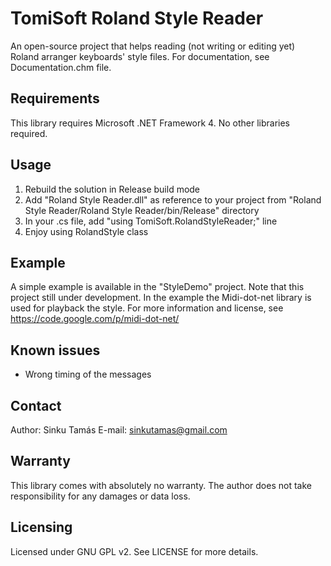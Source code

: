 TomiSoft Roland Style Reader
============================

An open-source project that helps reading (not writing or editing yet) Roland arranger keyboards' style files.
For documentation, see Documentation.chm file.

Requirements
------------
This library requires Microsoft .NET Framework 4. No other libraries required.

Usage
-----
1. Rebuild the solution in Release build mode
2. Add "Roland Style Reader.dll" as reference to your project from "Roland Style Reader/Roland Style Reader/bin/Release" directory
3. In your .cs file, add "using TomiSoft.RolandStyleReader;" line
4. Enjoy using RolandStyle class

Example
-------
A simple example is available in the "StyleDemo" project. Note that this project still under development. In the
example the Midi-dot-net library is used for playback the style. For more information and license, see
https://code.google.com/p/midi-dot-net/

Known issues
------------
- Wrong timing of the messages

Contact
-------
Author: Sinku Tamás
E-mail: sinkutamas@gmail.com

Warranty
--------
This library comes with absolutely no warranty. The author does not take responsibility for any damages or data loss.

Licensing
---------
Licensed under GNU GPL v2. See LICENSE for more details.
